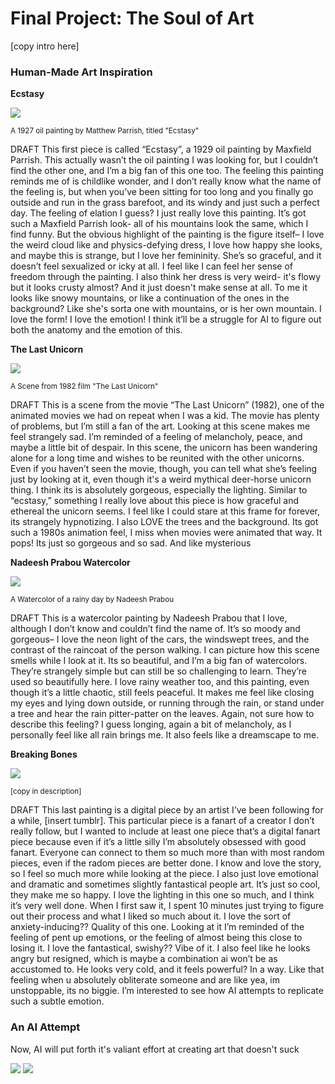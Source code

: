 # Final Project: The Soul of Art
[copy intro here]

<h3>Human-Made Art Inspiration </h3>

**Ecstasy**


<img src="img/Ecstasy OG">


<sub> A 1927 oil painting by Matthew Parrish, titled "Ecstasy"</sub>

DRAFT This first piece is called “Ecstasy”, a 1929 oil painting by Maxfield Parrish. This actually wasn’t the oil painting I was looking for, but I couldn’t find the other one, and I’m a big fan of this one too. The feeling this painting reminds me of is childlike wonder, and I don’t really know what the name of the feeling is, but when you’ve been sitting for too long and you finally go outside and run in the grass barefoot, and its windy and just such a perfect day. The feeling of elation I guess? I just really love this painting. It’s got such a Maxfield Parrish look- all of his mountains look the same, which I find funny. But the obvious highlight of the painting is the figure itself– I love the weird cloud like and physics-defying dress, I love how happy she looks, and maybe this is strange, but I love her femininity. She’s so graceful, and it doesn’t feel sexualized or icky at all. I feel like I can feel her sense of freedom through the painting. I also think her dress is very weird- it's flowy but it looks crusty almost? And it just doesn't make sense at all. To me it looks like snowy mountains, or like a continuation of the ones in the background? Like she's sorta one with mountains, or is her own mountain. I love the form! I love the emotion! I think it’ll be a struggle for AI to figure out both the anatomy and the emotion of this.


**The Last Unicorn**


<img src="img/Unicorn OG">


<sub> A Scene from 1982 film "The Last Unicorn" </sub>

DRAFT This is a scene from the movie “The Last Unicorn” (1982), one of the animated movies we had on repeat when I was a kid. The movie has plenty of problems, but I’m still a fan of the art. Looking at this scene makes me feel strangely sad. I’m reminded of a feeling of melancholy, peace, and maybe a little bit of despair. In this scene, the unicorn has been wandering alone for a long time and wishes to be reunited with the other unicorns. Even if you haven’t seen the movie, though, you can tell what she’s feeling just by looking at it, even though it's a weird mythical deer-horse unicorn thing. I think its is absolutely gorgeous, especially the lighting. Similar to “ecstasy,” something I really love about this piece is how graceful and ethereal the unicorn seems. I feel like I could stare at this frame for forever, its strangely hypnotizing. I also LOVE the trees and the background. Its got such a 1980s animation feel, I miss when movies were animated that way. It pops! Its just so gorgeous and so sad. And like mysterious 


**Nadeesh Prabou Watercolor**


<img src="img/Watercolor OG">


<sub> A Watercolor of a rainy day by Nadeesh Prabou </sub>

DRAFT This is a watercolor painting by Nadeesh Prabou that I love, although I don’t know and couldn’t find the name of. It’s so moody and gorgeous– I love the neon light of the cars, the windswept trees, and the contrast of the raincoat of the person walking. I can picture how this scene smells while I look at it. Its so beautiful, and I’m a big fan of watercolors. They’re strangely simple but can still be so challenging to learn. They’re used so beautifully here. I love rainy weather too, and this painting, even though it’s a little chaotic, still feels peaceful. It makes me feel like closing my eyes and lying down outside, or running through the rain, or stand under a tree and hear the rain pitter-patter on the leaves. Again, not sure how to describe this feeling? I guess longing, again a bit of melancholy, as I personally feel like all rain brings me. It also feels like a dreamscape to me.


**Breaking Bones**


<img src="img/Bones OG">


<sub> [copy in description] </sub>

DRAFT This last painting is a digital piece by an artist I’ve been following for a while, [insert tumblr]. This particular piece is a fanart of a creator I don’t really follow, but I wanted to include at least one piece that’s a digital fanart piece because even if it’s a little silly I’m absolutely obsessed with good fanart. Everyone can connect to them so much more than with most random pieces, even if the radom pieces are better done. I know and love the story, so I feel so much more while looking at the piece. I also just love emotional and dramatic and sometimes slightly fantastical people art. It’s just so cool, they make me so happy. I love the lighting in this one so much, and I think it’s very well done. When I first saw it, I spent 10 minutes just trying to figure out their process and what I liked so much about it. I love the sort of anxiety-inducing?? Quality of this one. Looking at it I’m reminded of the feeling of pent up emotions, or the feeling of almost being this close to losing it. I love the fantastical, swishy?? Vibe of it. 
I also feel like he looks angry but resigned, which is maybe a combination ai won’t be as accustomed to. He looks very cold, and it feels powerful? In a way. Like that feeling when u absolutely obliterate someone and are like yea, im unstoppable, its no biggie. I’m interested to see how AI attempts to replicate such a subtle emotion.

<h3> An AI Attempt </h3>

Now, AI will put forth it's valiant effort at creating art that doesn't suck

<img src="img/Unicorn AI">

<img src="img/Bones AI">
   
